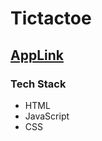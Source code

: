 # Tictactoe

## [AppLink](https://tictactoegame8701.netlify.app/)

### Tech Stack

* HTML
* JavaScript
* CSS
